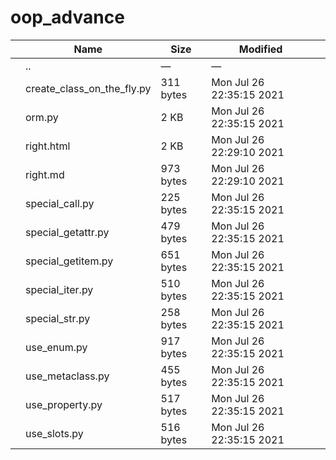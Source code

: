 oop\_advance
============

<table><thead><tr class="header"><th></th><th>Name</th><th>Size</th><th>Modified</th><th></th></tr></thead><tbody><tr class="odd"><td></td><td><span class="goup">..</span></td><td>—</td><td>—</td><td></td></tr><tr class="even"><td></td><td><span class="name">create_class_on_the_fly.py</span></td><td>311 bytes</td><td>Mon Jul 26 22:35:15 2021</td><td></td></tr><tr class="odd"><td></td><td><span class="name">orm.py</span></td><td>2 KB</td><td>Mon Jul 26 22:35:15 2021</td><td></td></tr><tr class="even"><td></td><td><span class="name">right.html</span></td><td>2 KB</td><td>Mon Jul 26 22:29:10 2021</td><td></td></tr><tr class="odd"><td></td><td><span class="name">right.md</span></td><td>973 bytes</td><td>Mon Jul 26 22:29:10 2021</td><td></td></tr><tr class="even"><td></td><td><span class="name">special_call.py</span></td><td>225 bytes</td><td>Mon Jul 26 22:35:15 2021</td><td></td></tr><tr class="odd"><td></td><td><span class="name">special_getattr.py</span></td><td>479 bytes</td><td>Mon Jul 26 22:35:15 2021</td><td></td></tr><tr class="even"><td></td><td><span class="name">special_getitem.py</span></td><td>651 bytes</td><td>Mon Jul 26 22:35:15 2021</td><td></td></tr><tr class="odd"><td></td><td><span class="name">special_iter.py</span></td><td>510 bytes</td><td>Mon Jul 26 22:35:15 2021</td><td></td></tr><tr class="even"><td></td><td><span class="name">special_str.py</span></td><td>258 bytes</td><td>Mon Jul 26 22:35:15 2021</td><td></td></tr><tr class="odd"><td></td><td><span class="name">use_enum.py</span></td><td>917 bytes</td><td>Mon Jul 26 22:35:15 2021</td><td></td></tr><tr class="even"><td></td><td><span class="name">use_metaclass.py</span></td><td>455 bytes</td><td>Mon Jul 26 22:35:15 2021</td><td></td></tr><tr class="odd"><td></td><td><span class="name">use_property.py</span></td><td>517 bytes</td><td>Mon Jul 26 22:35:15 2021</td><td></td></tr><tr class="even"><td></td><td><span class="name">use_slots.py</span></td><td>516 bytes</td><td>Mon Jul 26 22:35:15 2021</td><td></td></tr></tbody></table>
